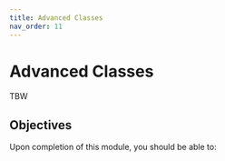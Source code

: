 ```yaml
---
title: Advanced Classes
nav_order: 11
---
```


# Advanced Classes

TBW

## Objectives

Upon completion of this module, you should be able to:
